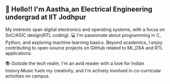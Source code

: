 ## 👋 Hello!! I'm Aastha,an Electrical Engineering undergrad at IIT Jodhpur

 My interests span digital electronics and operating systems, with a focus on SoC/ASIC design(RTL coding).
 💻 I'm passionate about programming in C, Python, and exploring machine learning basics. Beyond academics, I enjoy contributing to open-source projects on GitHub related to ML,DSA and RTL applications.

📚 Outside the tech realm, I'm an avid reader with a love for Indian history.Music fuels my creativity, and I'm actively involved in co-curricular activities on campus.

